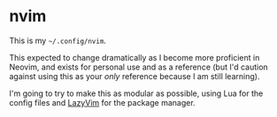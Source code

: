 # nvim
This is my `~/.config/nvim`. 

This expected to change dramatically as I become more proficient in Neovim, and exists for personal use and as a reference (but I'd caution against using this as your *only* reference because I am still learning).

I'm going to try to make this as modular as possible, using Lua for the config files and [LazyVim](https://www.lazyvim.org/) for the package manager.
